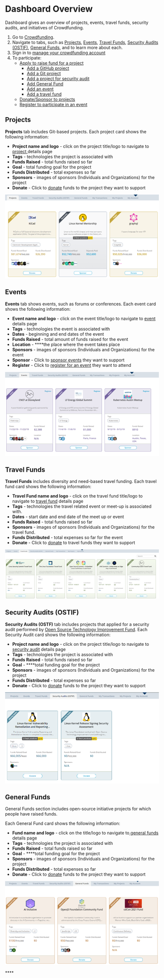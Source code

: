 # Dashboard Overview

Dashboard gives an overview of projects, events, travel funds, security audits, and initiatives of Crowdfunding.

1. Go to [Crowdfunding](https://crowdfunding.lfx.linuxfoundation.org/).
2. Navigate to tabs, such as [Projects](./#Dashboard-ProjectsandMentorships), [Events](./#Dashboard-Events), [Travel Funds](./#Dashboard-TravelScholarships), [Security Audits \(OSTIF\)](./#security-audits-ostif), [General Funds](./#general-funds), and to learn more about each.
3. Sign in to [manage your crowdfunding account](../manage-your-crowdfunding-account.md)
4. To participate:
   * [Apply to raise fund for a project](../apply-for-crowdfunding/)
     * [Add a GitHub project](../apply-for-crowdfunding/add-a-github-project.md)
     * [Add a Git project](../apply-for-crowdfunding/add-a-git-project.md)
     * [Add a project for security audit](../apply-for-crowdfunding/add-a-project-for-security-audit.md)
     * [Add General Fund](../apply-for-crowdfunding/add-general-fund.md)
     * [Add an event](../apply-for-crowdfunding/add-an-event.md)
     * [Add a travel fund](../apply-for-crowdfunding/add-a-travel-fund.md)
   * [Donate/Sponsor to projects](../donate-sponsor/)
   * [Register to participate in an event](../register-for-an-event.md)

## Projects <a id="Dashboard-ProjectsandMentorships"></a>

**Projects** tab includes Git-based projects. Each project card shows the following information:

* **Project name and logo** - click on the project title/logo to navigate to[ project ](projects.md)details page
* **Tags** - technologies the project is associated with
* **Funds Raised** - total funds raised so far
* **Goal** - total funding goal for the project
* **Funds Distributed** - total expenses so far
* **Sponsors** - images of sponsors \(Individuals and Organizations\) for the project
* **Donate** - Click to [donate](../donate-sponsor/) funds to the project they want to support

![Projects](../../.gitbook/assets/projects.png)

## Events <a id="Dashboard-Events"></a>

**Events** tab shows events, such as forums or conferences.  Each event card shows the following information:

* **Event name and logo** - click on the event title/logo to navigate to [event ](events.md)details page
* **Tags** - technologies the event is associated with
* **Dates** - beginning and end dates of the event
* **Funds Raised** - total amount of funds raised for the event
* **Location** - ****the place where the event takes place
* **Sponsors** - images of sponsors \(Individuals and Organizations\) for the event
* **Sponsor** - Click to [sponsor events](../donate-sponsor/sponsor-events.md) they want to support
* **Register** - Click to [register for an event](../register-for-an-event.md) they want to attend

![Events](../../.gitbook/assets/events.png)

## Travel Funds <a id="Dashboard-TravelScholarships"></a>

**Travel Funds** includes diversity and need-based travel funding. Each travel fund card shows the following information:

* **Travel Fund name and logo** - click on the travel fund title/logo to navigate to [travel fund](travel-funds.md) details page
* **Tags** - technologies the travel related event or meet-up is associated with.
* **Dates** - start date and end date of the meet up or event
* **Funds Raised** - total funds raised so far
* **Sponsors** - images of sponsors \(Individuals and Organizations\) for the travel fund.
* **Funds** **Distributed** - total expenses so far for the event
* **Donate** - Click to [donate](../donate-sponsor/) to travel funds they want to support

![Travel Funds](../../.gitbook/assets/travel-funds.png)

## Security Audits \(OSTIF\)

**Security Audits \(OSTF\)** tab includes projects that applied for a security audit performed by [Open Source Technology Improvement Fund](https://ostif.org/the-ostif-mission/). Each Security Audit card shows the following information:

* **Project name and logo** - click on the project title/logo to navigate to[ security audit](security-audit.md) details page
* **Tags** - technologies the project is associated with
* **Funds Raised** - total funds raised so far
* **Goal** - ****total funding goal for the project
* **Sponsors** - images of sponsors \(Individuals and Organizations\) for the project
* **Funds Distributed** - total expenses so far
* **Donate** - Click to [donate](../donate-sponsor/) funds to the project they want to support

![Security Audits](../../.gitbook/assets/security-audits.png)

## General Funds

General Funds section includes open-source initiative projects for which people have raised funds.

Each General Fund card shows the following information:

* **Fund name and logo** - click on the title/logo to navigate to[ ](projects.md)[general funds](general-funds.md) details page
* **Tags** - technologies the project is associated with
* **Funds Raised** - total funds raised so far
* **Goal** - ****total funding goal for the project
* **Sponsors** - images of sponsors \(Individuals and Organizations\) for the project
* **Funds Distributed** - total expenses so far
* **Donate** - Click to [donate](../donate-sponsor/) funds to the project they want to support



![General Funds](../../.gitbook/assets/general-funds.png)

\*\*\*\*

